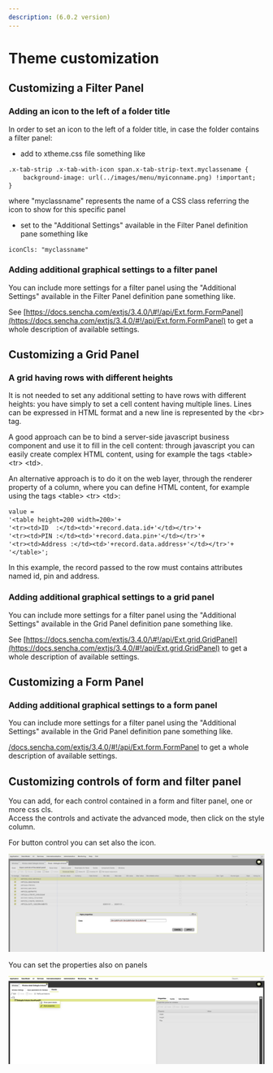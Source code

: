 ```yaml
---
description: (6.0.2 version)
---
```


# Theme customization

## Customizing a Filter Panel

### Adding an icon to the left of a folder title

In order to set an icon to the left of a folder title, in case the folder contains a filter panel:

* add to xtheme.css file something like

```text
.x-tab-strip .x-tab-with-icon span.x-tab-strip-text.myclassename {
	background-image: url(../images/menu/myiconname.png) !important;
}
```

where "myclassname" represents the name of a CSS class referring the icon to show for this specific panel

* set to the "Additional Settings" available in the Filter Panel definition pane something like

```text
iconCls: "myclassname"
```

### 

### Adding additional graphical settings to a filter panel

You can include more settings for a filter panel using the "Additional Settings" available in the Filter Panel definition pane something like.

See [https://docs.sencha.com/extjs/3.4.0/\#!/api/Ext.form.FormPanel](https://docs.sencha.com/extjs/3.4.0/#!/api/Ext.form.FormPanel) to get a whole description of available settings.

## Customizing a Grid Panel

### A grid having rows with different heights

It is not needed to set any additional setting to have rows with different heights: you have simply to set a cell content having multiple lines. Lines can be expressed in HTML format and a new line is represented by the &lt;br&gt; tag.

A good approach can be to bind a server-side javascript business component and use it to fill in the cell content: through javascript you can easily create complex HTML  content, using for example the tags &lt;table&gt; &lt;tr&gt; &lt;td&gt;.

An alternative approach is to do it on the web layer, through the renderer property of a column, where you can define HTML content, for example using the tags &lt;table&gt; &lt;tr&gt; &lt;td&gt;:

```text
value = 
'<table height=200 width=200>'+
'<tr><td>ID  :</td><td>'+record.data.id+'</td></tr>'+
'<tr><td>PIN :</td><td>'+record.data.pin+'</td></tr>'+
'<tr><td>Address :</td><td>'+record.data.address+'</td></tr>'+
'</table>';
```

In this example, the record passed to the row must contains attributes named id, pin and address.



### Adding additional graphical settings to a grid panel

You can include more settings for a filter panel using the "Additional Settings" available in the Grid Panel definition pane something like.

See [https://docs.sencha.com/extjs/3.4.0/\#!/api/Ext.grid.GridPanel](https://docs.sencha.com/extjs/3.4.0/#!/api/Ext.grid.GridPanel) to get a whole description of available settings.

## Customizing a Form Panel

### Adding additional graphical settings to a form panel

You can include more settings for a filter panel using the "Additional Settings" available in the Grid Panel definition pane something like.

[/docs.sencha.com/extjs/3.4.0/\#!/api/Ext.form.FormPanel](https://docs.sencha.com/extjs/3.4.0/#!/api/Ext.grid.GridPanel) to get a whole description of available settings.

## Customizing controls of form and filter panel

You can add, for each control contained in a form and filter panel, one or more css cls.   
Access the controls and activate the advanced mode, then click on the style column.

For button control you can set also the icon.

![](.gitbook/assets/image.png)

You can set the properties also on panels

![](.gitbook/assets/image%20%281%29.png)



